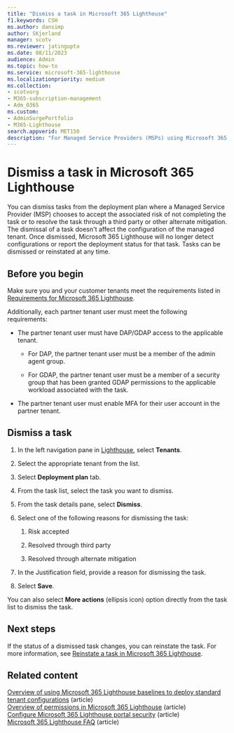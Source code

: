```yaml
---
title: "Dismiss a task in Microsoft 365 Lighthouse"
f1.keywords: CSH
ms.author: dansimp
author: SKjerland
manager: scotv
ms.reviewer: jatingupta
ms.date: 08/11/2023
audience: Admin
ms.topic: how-to
ms.service: microsoft-365-lighthouse
ms.localizationpriority: medium
ms.collection:
- scotvorg
- M365-subscription-management
- Adm_O365
ms.custom:
- AdminSurgePortfolio
- M365-Lighthouse                         
search.appverid: MET150
description: "For Managed Service Providers (MSPs) using Microsoft 365 Lighthouse, learn how to dismiss a deployment task."
---
```


# Dismiss a task in Microsoft 365 Lighthouse

You can dismiss tasks from the deployment plan where a Managed Service Provider (MSP) chooses to accept the associated risk of not completing the task or to resolve the task through a third party or other alternate mitigation. The dismissal of a task doesn't affect the configuration of the managed tenant. Once dismissed, Microsoft 365 Lighthouse will no longer detect configurations or report the deployment status for that task. Tasks can be dismissed or reinstated at any time.

## Before you begin

Make sure you and your customer tenants meet the requirements listed in [Requirements for Microsoft 365 Lighthouse](m365-lighthouse-requirements.md).

Additionally, each partner tenant user must meet the following requirements:

- The partner tenant user must have DAP/GDAP access to the applicable tenant.

  - For DAP, the partner tenant user must be a member of the admin agent group.

  - For GDAP, the partner tenant user must be a member of a security group that has been granted GDAP permissions to the applicable workload associated with the task.

- The partner tenant user must enable MFA for their user account in the partner tenant.

## Dismiss a task

1. In the left navigation pane in <a href="https://go.microsoft.com/fwlink/p/?linkid=2168110" target="_blank">Lighthouse</a>, select **Tenants**.

2. Select the appropriate tenant from the list.

3. Select **Deployment plan** tab.

4. From the task list, select the task you want to dismiss.

5. From the task details pane, select **Dismiss**.

6. Select one of the following reasons for dismissing the task:

    1. Risk accepted

    2. Resolved through third party

    3. Resolved through alternate mitigation

7. In the Justification field, provide a reason for dismissing the task.

8. Select **Save**.

You can also select **More actions** (ellipsis icon) option directly from the task list to dismiss the task.

## Next steps

If the status of a dismissed task changes, you can reinstate the task. For more information, see [Reinstate a task in Microsoft 365 Lighthouse](m365-lighthouse-reinstate-task.md).

## Related content

[Overview of using Microsoft 365 Lighthouse baselines to deploy standard tenant configurations](m365-lighthouse-deploy-standard-tenant-configurations-overview.md) (article)\
[Overview of permissions in Microsoft 365 Lighthouse](m365-lighthouse-overview-of-permissions.md) (article)\
[Configure Microsoft 365 Lighthouse portal security](m365-lighthouse-configure-portal-security.md) (article)\
[Microsoft 365 Lighthouse FAQ](m365-lighthouse-faq.yml) (article)
